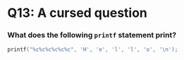 # Q13: A cursed question

### What does the following `printf` statement print?
```c
printf("%c%c%c%c%c%c", 'H', 'e', 'l', 'l', 'o', '\n');


```
